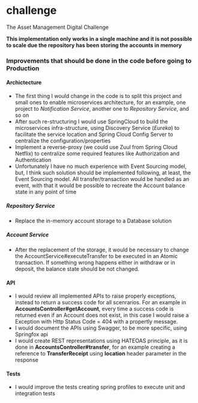 # challenge
The Asset Management Digital Challenge

**This implementation only works in a single machine and it is not possible to scale due the repository has been storing the accounts in memory** 

### Improvements that should be done in the code before going to Production
#### Archictecture
* The first thing I would change in the code is to split this project and small ones to enable microservices architecture, for an example, one project to _Notification Service_, another one to _Repository Service_, and so on
* After such re-structuring I would use SpringCloud to build the microservices infra-structure, using Discovery Service (_Eureka_) to facilitate the service location and Spring Cloud Config Server to centralize the configuration/properties
* Implement a reverse-proxy (we could use Zuul from Spring Cloud Netflix) to centralize some required features like Authorization and Authentication
* Unfortunately I have no much experience with Event Sourcing model, but, I think such solution should be implemented following, at least, the Event Sourcing model. All transfer/transaction would be handled as an event, with that it would be possible to recreate the Account balance state in any point of time   

##### Repository Service
* Replace the in-memory account storage to a Database solution   

##### Account Service
* After the replacement of the storage, it would be necessary to change the AccountService#executeTransfer to be executed in an Atomic transaction. If something wrong happens either in withdraw or in deposit, the balance state should be not changed.  

#### API
* I would review all implemented APIs to raise properly exceptions, instead to return a success code for all scenrarios. For an example in **AccountsController#getAccount**, every time a success code is returned even if an Account does not exist, in this case I would raise a Exception with Http Status Code = 404 with a propertly message.
* I would document the APIs using Swagger, to be more specific, using Springfox api 
* I would create REST representations using HATEOAS principle, as it is done in **AccountsController#transfer**, for an example creating a reference to **TransferReceipt** using **location** header parameter in the response 

#### Tests
* I would improve the tests creating spring profiles to execute unit and integration tests
